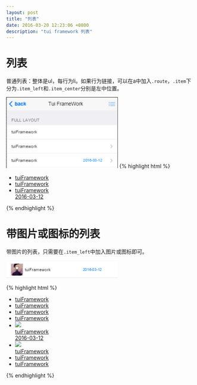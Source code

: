 ```yaml
---
layout: post
title: "列表"
date: 2016-03-20 12:23:06 +0800
description: "tui framework 列表"
---
```


列表
===
普通列表：整体是ul，每行为li。如果行为链接，可以在a中加入`.route`，`.item`下分为`.item_left`和`.item_center`分别是左中位置。
   
<img src="/images/list.png" width="300px">  
{% highlight html %}
    <ul>
        <li><a href="javascript:;" class="link_item">
            <div class="item">
                <!--<div class="item_left"></div>-->
                <div class="item_center">
                    <div class="item-content">tuiFramework</div>
                    <!--<div class="item_after"></div>-->
                </div>
            </div>
        </a></li>
        <li><a href="javascript:;" class="link_item">
            <div class="item">
                <!--<div class="item_left"></div>-->
                <div class="item_center item_icon_right">
                    <div class="item-content">tuiFramework</div>
                    <!--<div class="item_after"></div>-->
                </div>
            </div>
        </a></li>
        <li><a href="javascript:;" class="link_item">
            <div class="item">
                <!--<div class="item_left"></div>-->
                <div class="item_center item_icon_right">
                    <div class="item-content">tuiFramework</div>
                    <div class="item_after">2016-03-12</div>
                </div>
            </div>
        </a></li>
    </ul>
{% endhighlight %}
  
带图片或图标的列表
===
带图片的列表，只需要在`.item_left`中加入图片或图标即可。
  
<img src="/images/list-image.png" width="300px">  

{% highlight html %}
    <ul>
        <li>
            <a href="javascript:;" class="link_item">
                <div class="item item-trim">
                    <div class="item_left">
                        <div class="item-icon-l-b bg_blue">
                            <i class="icon ion-android-apps"></i>
                        </div>
                    </div>
                    <div class="item_center">
                        <div class="item-content">tuiFramework</div>
                        <!--<div class="item_after"></div>-->
                    </div>
                </div>
            </a>
        </li>
        <li>
            <a href="javascript:;" class="link_item">
                <div class="item item-trim">
                    <div class="item_left">
                        <div class="item-icon-l-b bg_orange">
                            <i class="icon ion-android-alert"></i>
                        </div>
                    </div>
                    <div class="item_center item_icon_right">
                        <div class="item-content">tuiFramework</div>
                        <!--<div class="item_after"></div>-->
                    </div>
                </div>
            </a>
        </li>
        <li>
            <a href="javascript:;" class="link_item">
                <div class="item item-trim-l">
                    <div class="item_left">
                        <div class="item-icon-l">
                            <i class="icon ion-android-apps orange"></i>
                        </div>
                    </div>
                    <div class="item_center item_icon_right">
                        <div class="item-content">tuiFramework</div>
                    </div>
                </div>
            </a>
        </li>
        <li>
            <a href="javascript:;" class="link_item">
                <div class="item item-trim-l">
                    <div class="item_left">
                        <div class="item-icon-l">
                            <i class="icon ion-android-alert blue"></i>
                        </div>
                    </div>
                    <div class="item_center item_icon_right">
                        <div class="item-content">tuiFramework</div>
                    </div>
                </div>
            </a>
        </li>
        <li>
            <a href="javascript:;" class="link_item">
                <div class="item">
                    <div class="item_left">
                        <img src="imgs/t1.jpeg" width="40">
                    </div>
                    <div class="item_img_center item_icon_right">
                        <div class="item-content">tuiFramework</div>
                        <div class="item_after">2016-03-12</div>
                    </div>
                </div>
            </a>
        </li>
        <li>
            <a href="javascript:;" class="link_item">
                <div class="item">
                    <div class="item_left">
                        <img src="imgs/t1.jpeg" width="40">
                    </div>
                    <div class="item_img_center">
                        <div class="item-content">tuiFramework</div>
                        <!--<div class="item_after">2016-03-12</div>-->
                    </div>
                </div>
            </a>
        </li>
        <li>
            <a href="javascript:;" class="link_item">
                <div class="item">
                    <div class="item_left">
                        <div class="item-icon-l">
                            <i class="icon ion-android-apps orange"></i>
                        </div>
                    </div>
                    <div class="item_center item_icon_right">
                        <div class="item-content">tuiFramework</div>
                    </div>
                </div>
            </a>
        </li>
        <li>
            <a href="javascript:;" class="link_item">
                <div class="item">
                    <div class="item_left">
                        <div class="item-icon-l">
                            <i class="icon ion-android-alert blue"></i>
                        </div>
                    </div>
                    <div class="item_center item_icon_right">
                        <div class="item-content">tuiFramework</div>
                    </div>
                </div>
            </a>
        </li>
    </ul>
{% endhighlight %}